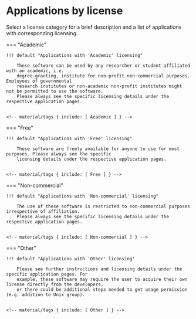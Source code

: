 # Applications by license

Select a license category for a brief description and a list of applications with corresponding licensing.

=== "Academic"

    !!! default "Applications with 'Academic' licensing"

        These software can be used by any researcher or student affiliated with an academic, i.e.
        degree-granting, institute for non-profit non-commercial purposes. Employees of governmental
        research institutes or non-academic non-profit institutes might not be permitted to use the software.
        Please always see the specific licensing details under the respective application pages.


    <!-- material/tags { include: [ Academic ] } -->

=== "Free"

    !!! default "Applications with 'Free' licensing"

        These software are freely available for anyone to use for most purposes. Please always see the specific
        licensing details under the respective application pages.


    <!-- material/tags { include: [ Free ] } -->

=== "Non-commercial"

    !!! default "Applications with 'Non-commercial' licensing"

        The use of these software is restricted to non-commercial purposes irrespective of affiliation.
        Please always see the specific licensing details under the respective application pages.


    <!-- material/tags { include: [ Non-commercial ] } -->

=== "Other"

    !!! default "Applications with 'Other' licensing"

        Please see further instructions and licensing details under the specific application pages. For
        example, these software may require the user to acquire their own license directly from the developers, 
        or there could be additional steps needed to get usage permission (e.g. addition to Unix group).


    <!-- material/tags { include: [ Other ] } -->
